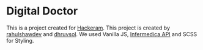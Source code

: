 # Digital Doctor

This is a project created for [Hackeram](https://hackeram.devpost.com/?ref_feature=challenge&ref_medium=your-open-hackathons&ref_content=Upcoming). This project is created by [rahulshawdev](https://github.com/rahulshawdev) and [dhruvsol](https://github.com/dhruvsol). We used Vanilla JS, [Infermedica API](https://infermedica.com/) and SCSS for Styling.
